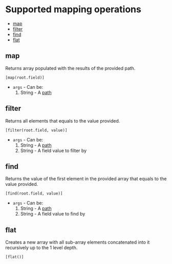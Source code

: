 # Supported mapping operations

- [map](#map)
- [filter](#filter)
- [find](#find)
- [flat](#flat)

## map

Returns array populated with the results of the provided path.

```
[map(root.field)]
```

- `args` - Can be:
  1. String - A [path](README.md#path)

## filter

Returns all elements that equals to the value provided.

```
[filter(root.field, value)]
```

- `args` - Can be:
  1. String - A [path](README.md#path)
  2. String - A field value to filter by

## find

Returns the value of the first element in the provided array that equals to the value provided.

```
[find(root.field, value)]
```

- `args` - Can be:
  1. String - A [path](README.md#path)
  2. String - A field value to find by

## flat

Creates a new array with all sub-array elements concatenated into it recursively up to the 1 level depth.

```
[flat()]
```

